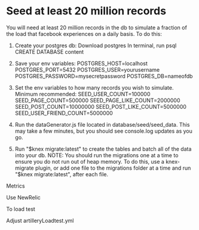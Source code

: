 

# Seed at least 20 million records
You will need at least 20 million records in the db to simulate a fraction of the load that facebook experiences on a daily basis. To do this:

1. Create your postgres db:
Download postgres
In terminal, run psql
CREATE DATABASE content

3. Save your env variables:
POSTGRES_HOST=localhost
POSTGRES_PORT=5432
POSTGRES_USER=yourusername
POSTGRES_PASSWORD=mysecretpassword
POSTGRES_DB=nameofdb

4. Set the env variables to how many records you wish to simulate. Minimum recommended:
SEED_USER_COUNT=100000
SEED_PAGE_COUNT=500000
SEED_PAGE_LIKE_COUNT=2000000
SEED_POST_COUNT=10000000
SEED_POST_LIKE_COUNT=5000000
SEED_USER_FRIEND_COUNT=5000000

5. Run the dataGenerator.js file located in database/seed/seed_data. This may take a few minutes, but you should see console.log updates as you go.

6. Run "$knex migrate:latest" to create the tables and batch all of the data into your db. NOTE: You should run the migrations one at a time to ensure you do not run out of heap memory. To do this, use a knex-migrate plugin, or add one file to the migrations folder at a time and run "$knex migrate:latest", after each file.





Metrics

Use NewRelic


To load test

Adjust artilleryLoadtest.yml